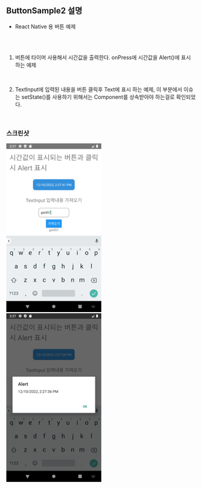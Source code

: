 ## ButtonSample2 설명

- React Native 용 버튼 예제

<br/>
<br/>

1. 버튼에 타이머 사용해서 시간값을 출력한다. onPress에 시간값을 Alert()에 표시 하는 예제
<br/>

2. TextInput에 입력된 내용을 버튼 클릭후 Text에 표시 하는 예제, 이 부분에서 이슈는 setState()를 사용하기 위해서는 Component를 상속받아야 하는걸로 확인되었다.
<br/>

### 스크린샷
<img src="./screenshot/Screenshot_1670682462.png" width="50%" height="50%"/>
<img src="./screenshot/Screenshot_1670682459.png" width="50%" height="50%"/>
